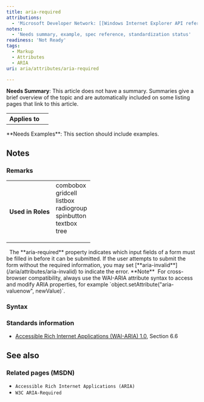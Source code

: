 ```yaml
---
title: aria-required
attributions:
  - 'Microsoft Developer Network: [[Windows Internet Explorer API reference](http://msdn.microsoft.com/en-us/library/ie/hh828809%28v=vs.85%29.aspx) Article]'
notes:
  - 'Needs summary, example, spec reference, standardization status'
readiness: 'Not Ready'
tags:
  - Markup
  - Attributes
  - ARIA
uri: aria/attributes/aria-required

---
```

**Needs Summary**: This article does not have a summary. Summaries give a brief overview of the topic and are automatically included on some listing pages that link to this article.

<table class="wikitable">
<tr>
<th>
Applies to

</th>
<td>
</td>
</tr>
</table>
**Needs Examples**: This section should include examples.

## Notes

### Remarks

<table class="wikitable">
<tr>
<th>
Used in Roles

</th>
<td>
<dl>

<dt>
combobox

</dt>
<dt>
gridcell

</dt>
<dt>
listbox

</dt>
<dt>
radiogroup

</dt>
<dt>
spinbutton

</dt>
<dt>
textbox

</dt>
<dt>
tree

</dt>
</dl>
</td>
</tr>
</table>
  The **aria-required** property indicates which input fields of a form must be filled in before it can be submitted. If the user attempts to submit the form without the required information, you may set [**aria-invalid**](/aria/attributes/aria-invalid) to indicate the error. **Note**  For cross-browser compatibility, always use the WAI-ARIA attribute syntax to access and modify ARIA properties, for example `object.setAttribute("aria-valuenow", newValue)`.

### Syntax

### Standards information

-   [Accessible Rich Internet Applications (WAI-ARIA) 1.0](http://go.microsoft.com/fwlink/p/?linkid=203793), Section 6.6

## See also

### Related pages (MSDN)

-   `Accessible Rich Internet Applications (ARIA)`
-   `W3C ARIA-Required`
